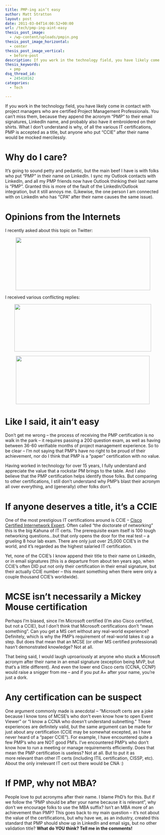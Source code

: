 ```yaml
---
title: PMP-ing ain’t easy
author: Matt Stratton
layout: post
date: 2011-03-04T14:00:52+00:00
url: /tech/pmp-ing-aint-easy
thesis_post_image:
  - /wp-content/uploads/pmpin.png
thesis_post_image_horizontal:
  - center
thesis_post_image_vertical:
  - before-post
description: If you work in the technology field, you have likely come in contact with project managers who are certified Project Management Professionals. You can't miss them, because they append the acronym "PMP" to their email signatures, LinkedIn name, and probably also have it embroidered on their shirts. What I don't understand is why, of all the various IT certifications, PMP is accepted as a title, but anyone who put "CCIE" after their name would be mocked mercilessly.
thesis_keywords:
  - pmp
dsq_thread_id:
  - 245410162
categories:
  - Tech

---
```

If you work in the technology field, you have likely come in contact with project managers who are certified Project Management Professionals. You can&#8217;t miss them, because they append the acronym &#8220;PMP&#8221; to their email signatures, LinkedIn name, and probably also have it embroidered on their shirts. What I don&#8217;t understand is why, of all the various IT certifications, PMP is accepted as a title, but anyone who put &#8220;CCIE&#8221; after their name would be mocked mercilessly.

# Why do I care?

It&#8217;s going to sound petty and pedantic, but the main beef I have is with folks who put &#8220;PMP&#8221; in their name on LinkedIn. I sync my Outlook contacts with LinkedIn, and all my PMP friends now have Outlook thinking their last name is &#8220;PMP&#8221;. Granted this is more of the fault of the LinkedIn/Outlook integration, but it still annoys me. (Likewise, the one person I am connected with on LinkedIn who has &#8220;CPA&#8221; after their name causes the same issue).

# Opinions from the Internets

I recently asked about this topic on Twitter:

<p style="text-align: center;">
  <a href="/wp-content/uploads/pmp1.png"><img class="aligncenter size-full wp-image-6240" title="pmp1" src="/wp-content/uploads/pmp1.png" alt="" width="437" height="172" srcset="/wp-content/uploads/pmp1.png 728w, /wp-content/uploads/pmp1-300x118.png 300w" sizes="(max-width: 437px) 100vw, 437px" /></a>
</p>

I received various conflicting replies:

<p style="text-align: center;">
  <a href="/wp-content/uploads/pmp2.png"><img class="aligncenter size-full wp-image-6242" title="pmp2" src="/wp-content/uploads/pmp2.png" alt="" width="444" height="154" srcset="/wp-content/uploads/pmp2.png 555w, /wp-content/uploads/pmp2-300x104.png 300w" sizes="(max-width: 444px) 100vw, 444px" /></a>
</p>

<p style="text-align: center;">
  <a href="/wp-content/uploads/pmp3.png"><img class="aligncenter size-full wp-image-6243" title="pmp3" src="/wp-content/uploads/pmp3.png" alt="" width="434" height="157" srcset="/wp-content/uploads/pmp3.png 542w, /wp-content/uploads/pmp3-300x108.png 300w" sizes="(max-width: 434px) 100vw, 434px" /></a>
</p>

# Like I said, it ain&#8217;t easy

Don&#8217;t get me wrong &#8211; the process of receiving the PMP certification is no walk in the park &#8211; it requires passing a 200 question exam, as well as having between 36-60 verifiable months of project management experience. So to be clear &#8211; I&#8217;m not saying that PMP&#8217;s have no right to be proud of their achievement, nor do I think that PMP is a &#8220;paper&#8221; certification with no value.

Having worked in technology for over 15 years, I fully understand and appreciate the value that a rockstar PM brings to the table. And I also believe that the PMP certification helps identify those folks. But comparing to other certifications, I still don&#8217;t understand why PMP&#8217;s blast their acronym all over everything, and (generally) other folks don&#8217;t.

# If anyone deserves a title, it&#8217;s a CCIE

One of the most prestigious IT certifications around is CCIE &#8211; <a href="http://en.wikipedia.org/wiki/CCIE#Cisco_Certified_Internetwork_Expert_.28CCIE.29" target="_blank">Cisco Certified Internetwork Expert</a>. Often called &#8220;the doctorate of networking&#8221; this is the big Kahuna of IT certs. The prerequisite exam itself is 100 tough networking questions&#8230;but that only opens the door for the real test &#8211; a grueling 8 hour lab exam. There are only just over 25,000 CCIE&#8217;s in the world, and it&#8217;s regarded as the highest salaried IT certification.

Yet, none of the CCIE&#8217;s I know append their title to their name on LinkedIn, or in email signatures (this is a departure from about ten years ago, when CCIE&#8217;s often DID put not only their certification in their email signature, but their actually CCIE number &#8211; this meant something when there were only a couple thousand CCIE&#8217;s worldwide).

# MCSE isn&#8217;t necessarily a Mickey Mouse certification

Perhaps I&#8217;m biased, since I&#8217;m Microsoft certified (I&#8217;m also Cisco certified, but not a CCIE), but I don&#8217;t think that Microsoft certifications don&#8217;t &#8220;mean something&#8221;. Can you get a MS cert without any real-world experience? Definitely, which is why the PMP&#8217;s requirement of real-world takes it up a step. But does that mean that an MCSE (or other MS certified professional) hasn&#8217;t demonstrated knowledge? Not at all.

That being said, I would laugh uproariously at anyone who stuck a Microsoft acronym after their name in an email signature (exception being MVP, but that&#8217;s a little different). And even the lower end Cisco certs (CCNA, CCNP) would raise a snigger from me &#8211; and if you put A+ after your name, you&#8217;re just a dork.

# Any certification can be suspect

One argument commonly made is anecdotal &#8211; &#8220;Microsoft certs are a joke because I know tons of MCSE&#8217;s who don&#8217;t even know how to open Event Viewer&#8221; or &#8220;I know a CCNA who doesn&#8217;t understand subnetting.&#8221; These experiences are definitely valid, but the same argument can be made for just about any certification (CCIE may be somewhat excepted, as I have never heard of a &#8220;paper CCIE&#8221;). For example, I have encountered quite a few PMP&#8217;s who are NOT good PM&#8217;s. I&#8217;ve encountered PMP&#8217;s who don&#8217;t know how to run a meeting or manage requirements efficiently. Does that mean the PMP certification is useless? Not at all. But to put it as more relevant than other IT certs (including ITIL certification, CISSP, etc). About the only irrelevant IT cert out there would be CNA :)

# If PMP, why not MBA?

People love to put acronyms after their name. I blame PhD&#8217;s for this. But if we follow the &#8220;PMP should be after your name because it is relevant&#8221;, why don&#8217;t we encourage folks to use the MBA suffix? Isn&#8217;t an MBA more of an achievement than PMP? This goes back to my main question &#8211; it&#8217;s not about the value of the certifications, but why have we, as an industry, created this standard that PMP should show up in LinkedIn and email sigs, but no other validation title? **What do YOU think? Tell me in the comments!**